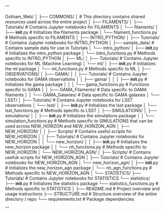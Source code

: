 '''


Gotham_Web/
│
├── COMMONS/
│   # This directory contains shared resources used across the entire project
│
├── FILAMENTS/
│   ├── Tutorials/              # Contains Jupyter notebooks for FILAMENTS
│   └── filaments/
│       ├── __init__.py         # Initializes the filaments package
│       └── filament_functions.py  # Methods specific to FILAMENTS
│
├── INTRO_PYTHON/
│   ├── Tutorials/              # Contains Jupyter notebooks for INTRO_PYTHON
│   ├── sample_data/              # Contains sample data for use in Tutorials 
│   └── intro_python/
│       ├── __init__.py         # Initializes the intro_python package
│       └── intro_functions.py  # Methods specific to INTRO_PYTHON
│
├── ML/
│   ├── Tutorials/              # Contains Jupyter notebooks for ML (Machine Learning)
│   └── ml/
│       ├── __init__.py         # Initializes the ml package
│       └── ml_functions.py     # Methods specific to ML
│
├── OBSERVATIONS/
│   ├── GAMA/
│   │   ├── Tutorials/          # Contains Jupyter notebooks for GAMA observations
│   │   ├── gama/
│   │   │   ├── __init__.py     # Initializes the gama package
│   │   │   └── gama_functions.py  # Functions specific to GAMA
│   │   ├── GAMA_Filaments/     # Data specific to GAMA filaments
│   │   └── GAMA_Galaxies/      # Data specific to GAMA galaxies
│   └── LSST/
│       ├── Tutorials/          # Contains Jupyter notebooks for LSST observations
│       └── lsst/
│           ├── __init__.py     # Initializes the lsst package
│           └── lsst_functions.py  # Methods specific to LSST
│
├── SIMULATIONS/
│   ├── simulations/
│   │   ├── __init__.py         # Initializes the simulations package
│   │   └── simulation_functions.py  # Methods specific to SIMULATIONS that can be used across NEW_HORIZON and NEW_HORIZON_AGN
│   ├── NEW_HORIZON/
│   │   ├── Scripts/            # Contains useful scripts for NEW_HORIZON
│   │   ├── Tutorials/          # Contains Jupyter notebooks for NEW_HORIZON
│   │   └── new_horizon/
│   │       ├── __init__.py     # Initializes the new_horizon package
│   │       └── nh_functions.py # Methods specific to NEW_HORIZON
│   └── NEW_HORIZON_AGN/
│       ├── Scripts/            # Contains usefuk scripts for NEW_HORIZON_AGN
│       ├── Tutorials/          # Contains Jupyter notebooks for NEW_HORIZON_AGN
│       └── new_horizon_agn/
│           ├── __init__.py     # Initializes the new_horizon_agn package
│           └── nh_agn_functions.py # Methods specific to NEW_HORIZON_AGN
│
└── STATISTICS/
    ├── Tutorials/              # Contains Jupyter notebooks for STATISTICS
    └── statistics/
        ├── __init__.py         # Initializes the statistics package
        └── statistics_functions.py  # Methods specific to STATISTICS 
│
├── README.md           # Project overview and usage instructions
├── STRUCTURE.md        # Structure overview of the entire directory / repo 
└── requirements.txt    # Package dependencies

'''
